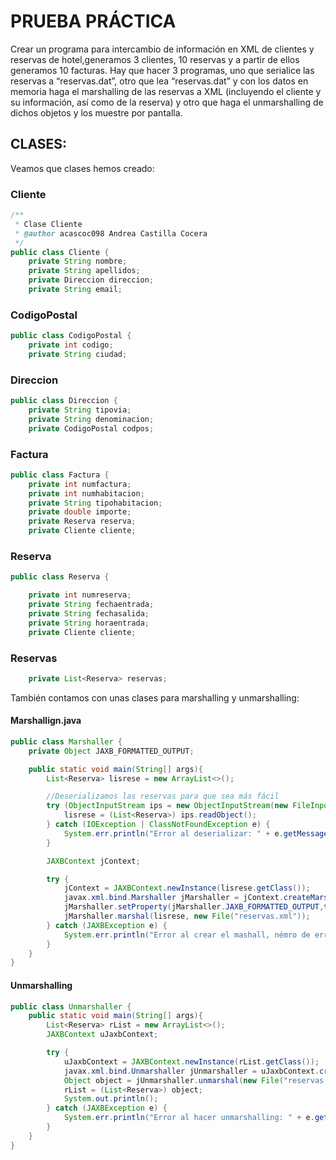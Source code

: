# PRUEBA PRÁCTICA

Crear un programa para intercambio de información en XML de clientes y reservas de hotel,generamos 3 clientes, 10 reservas y a partir de ellos generamos 10 facturas.
Hay que hacer 3 programas, uno que serialice las reservas a “reservas.dat”, otro que lea “reservas.dat” y con los datos en memoria haga el marshalling de las reservas a XML
(incluyendo el cliente y su información, así como de la reserva) y otro que haga el unmarshalling de dichos objetos y los muestre por pantalla.

## CLASES:
Veamos que clases hemos creado:

### Cliente

```java
/**
 * Clase Cliente
 * @author acascoc098 Andrea Castilla Cocera
 */
public class Cliente {
    private String nombre;
    private String apellidos;
    private Direccion direccion;
    private String email;
```

### CodigoPostal

```java
public class CodigoPostal {
    private int codigo;
    private String ciudad;
```

### Direccion

```java
public class Direccion {
    private String tipovia;
    private String denominacion;
    private CodigoPostal codpos;
```

### Factura

```java
public class Factura {
    private int numfactura;
    private int numhabitacion;
    private String tipohabitacion;
    private double importe;
    private Reserva reserva;
    private Cliente cliente;
```

### Reserva

```java
public class Reserva {

    private int numreserva;
    private String fechaentrada;
    private String fechasalida;
    private String horaentrada;
    private Cliente cliente;
```

### Reservas

```java
    private List<Reserva> reservas;
```

También contamos con unas clases para marshalling y unmarshalling:

#### Marshallign.java

```java
public class Marshaller {
    private Object JAXB_FORMATTED_OUTPUT;

    public static void main(String[] args){
        List<Reserva> lisrese = new ArrayList<>();

        //Deserializamos las reservas para que sea más fácil
        try (ObjectInputStream ips = new ObjectInputStream(new FileInputStream("reservas.dat"))){
            lisrese = (List<Reserva>) ips.readObject();
        } catch (IOException | ClassNotFoundException e) {
            System.err.println("Error al deserializar: " + e.getMessage());
        }

        JAXBContext jContext;

        try {
            jContext = JAXBContext.newInstance(lisrese.getClass());
            javax.xml.bind.Marshaller jMarshaller = jContext.createMarshaller();
            jMarshaller.setProperty(jMarshaller.JAXB_FORMATTED_OUTPUT,true);
            jMarshaller.marshal(lisrese, new File("reservas.xml"));
        } catch (JAXBException e) {
            System.err.println("Error al crear el mashall, némro de error: " + e.getErrorCode());
        }
    }
}
```

#### Unmarshalling

```java
public class Unmarshaller {
    public static void main(String[] args){
        List<Reserva> rList = new ArrayList<>();
        JAXBContext uJaxbContext;

        try {
            uJaxbContext = JAXBContext.newInstance(rList.getClass());
            javax.xml.bind.Unmarshaller jUnmarshaller = uJaxbContext.createUnmarshaller();
            Object object = jUnmarshaller.unmarshal(new File("reservas.xml"));
            rList = (List<Reserva>) object;
            System.out.println();
        } catch (JAXBException e) {
            System.err.println("Error al hacer unmarshalling: " + e.getMessage());
        }
    }
}
```